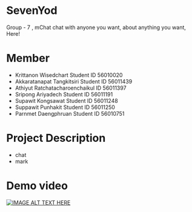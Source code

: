 # SevenYod
Group - 7 , mChat chat with anyone you want, about anything you want, Here!

# Member
- Krittanon Wisedchart Student ID 56010020
- Akkaratanapat Tangkitsiri Student ID 56011439
- Athiyut Ratchatacharoenchaikul ID 56011397
- Sripong Ariyadech Student ID 56011191
- Supawit Kongsawat Student ID 56011248
- Suppawit Punhakit Student ID 56011250
- Parnmet Daengphruan Student ID 56010751

# Project Description
  - chat
  - mark

# Demo video  
[![IMAGE ALT TEXT HERE](http://img.youtube.com/vi/YOUTUBE_VIDEO_ID_HERE/0.jpg)](https://youtu.be/bS5uesJxHpU)
